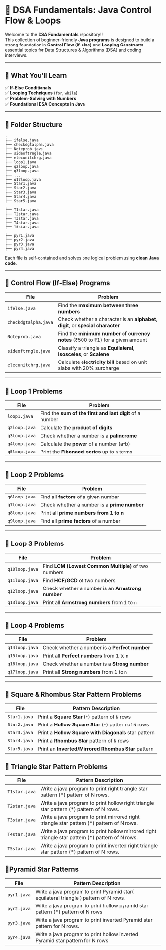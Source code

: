 # 📘 **DSA Fundamentals: Java Control Flow & Loops**

Welcome to the **DSA Fundamentals** repository!!  
This collection of beginner-friendly **Java programs** is designed to build a strong foundation in **Control Flow (if-else)** and **Looping Constructs** — essential topics for Data Structures & Algorithms (DSA) and coding interviews.

---

## 🧠 **What You'll Learn**

✅ **If-Else Conditionals**  
✅ **Looping Techniques** (`for`, `while`)  
✅ **Problem-Solving with Numbers**  
✅ **Foundational DSA Concepts in Java**

---

## 📁 **Folder Structure**

```
.
├── ifelse.java
├── checkdgtalpha.java
├── Noteprob.java
├── sideoftrngle.java
├── elecunitchrg.java
├── loop1.java
├── q2loop.java
├── q3loop.java
├── ...
├── q17loop.java
├── Star1.java
├── Star2.java
├── Star3.java
├── Star4.java
├── Star5.java

├── T1star.java        
├── T2star.java        
├── T3star.java        
├── T4star.java        
├── T5star.java       

├── pyr1.java          
├── pyr2.java          
├── pyr3.java          
├── pyr4.java

```
Each file is self-contained and solves one logical problem using **clean Java code**.

---

## 🔹 **Control Flow (If-Else) Programs**

| File | Problem |
|------|---------|
| `ifelse.java` | Find the **maximum between three numbers** |
| `checkdgtalpha.java` | Check whether a character is an **alphabet**, **digit**, or **special character** |
| `Noteprob.java` | Find the **minimum number of currency notes** (₹500 to ₹1) for a given amount |
| `sideoftrngle.java` | Classify a triangle as **Equilateral**, **Isosceles**, or **Scalene** |
| `elecunitchrg.java` | Calculate **electricity bill** based on unit slabs with 20% surcharge |

---

## 🔹 **Loop 1 Problems**

| File | Problem |
|------|---------|
| `loop1.java` | Find the **sum of the first and last digit** of a number |
| `q2loop.java` | Calculate the **product of digits** |
| `q3loop.java` | Check whether a number is a **palindrome** |
| `q4loop.java` | Calculate the **power** of a number (a^b) |
| `q5loop.java` | Print the **Fibonacci series** up to `n` terms |

---

## 🔹 **Loop 2 Problems**

| File | Problem |
|------|---------|
| `q6loop.java` | Find all **factors** of a given number |
| `q7loop.java` | Check whether a number is a **prime number** |
| `q8loop.java` | Print all **prime numbers from 1 to n** |
| `q9loop.java` | Find all **prime factors** of a number |

---

## 🔹 **Loop 3 Problems**

| File | Problem |
|------|---------|
| `q10loop.java` | Find **LCM (Lowest Common Multiple)** of two numbers |
| `q11loop.java` | Find **HCF/GCD** of two numbers |
| `q12loop.java` | Check whether a number is an **Armstrong number** |
| `q13loop.java` | Print all **Armstrong numbers** from 1 to `n` |

---

## 🔹 **Loop 4 Problems**

| File | Problem |
|------|---------|
| `q14loop.java` | Check whether a number is a **Perfect number** |
| `q15loop.java` | Print all **Perfect numbers** from 1 to `n` |
| `q16loop.java` | Check whether a number is a **Strong number** |
| `q17loop.java` | Print all **Strong numbers** from 1 to `n` |

---

## 🌟 Square & Rhombus Star Pattern Problems

| File        | Pattern Description                                      |
|-------------|----------------------------------------------------------|
| `Star1.java` | Print a **Square Star** (`*`) pattern of `N` rows         |
| `Star2.java` | Print a **Hollow Square Star** (`*`) pattern of `N` rows  |
| `Star3.java` | Print a **Hollow Square with Diagonals** star pattern     |
| `Star4.java` | Print a **Rhombus Star** pattern of `N` rows              |
| `Star5.java` | Print an **Inverted/Mirrored Rhombus Star** pattern       |


## 🌟 Triangle Star Pattern Problems

| File        | Pattern Description                                      |
|-------------|----------------------------------------------------------|
| `T1star.java` | Write a java program to print right triangle star pattern (*) pattern of N rows.                |
| `T2star.java` |Write a java program to print hollow right triangle star pattern (*) pattern of N rows.          |
| `T3star.java` |Write a java program to print mirrored right triangle star pattern (*) pattern of N rows.        |
| `T4star.java` |Write a java program to print hollow mirrored right triangle star pattern (*) pattern of N rows. |
| `T5star.java` | Write a java program to print inverted right triangle star pattern (*) pattern of N rows.       |


## 🌟Pyramid Star Patterns

| File        | Pattern Description                                      |
|-------------|----------------------------------------------------------|
| `pyr1.java` | Write a java program to print Pyramid star( equilateral triangle ) pattern of N rows.  |
| `pyr2.java` |Write a java program to print hollow pyramid star pattern (*) pattern of N rows         |
| `pyr3.java` |Write a java program to print inverted Pyramid star pattern for N rows.                 |
| `pyr4.java` |Write a java program to print hollow inverted Pyramid star pattern for N rows           |

